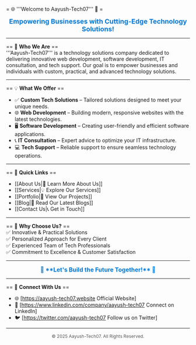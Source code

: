 = 🌐 '''Welcome to Aayush-Tech07''' 🚀 =

<div style="text-align: center; font-size: 18px; color: #0078D7; font-weight: bold;">
Empowering Businesses with Cutting-Edge Technology Solutions!
</div>

----

== 💼 **Who We Are** ==  
'''Aayush-Tech07''' is a technology solutions company dedicated to delivering innovative web development, software development, IT consultation, and tech support. Our goal is to empower businesses and individuals with custom, practical, and advanced technology solutions.

----

== 💡 **What We Offer** ==  
* ✅ **Custom Tech Solutions** – Tailored solutions designed to meet your unique needs.  
* 🌐 **Web Development** – Building modern, responsive websites with the latest technologies.  
* 🖥️ **Software Development** – Creating user-friendly and efficient software applications.  
* 📞 **IT Consultation** – Expert advice to optimize your IT infrastructure.  
* 💻 **Tech Support** – Reliable support to ensure seamless technology operations.  

----

== 📌 **Quick Links** ==  
* [[About Us|💼 Learn More About Us]]  
* [[Services|💡 Explore Our Services]]  
* [[Portfolio|📸 View Our Projects]]  
* [[Blog|📝 Read Our Latest Blogs]]  
* [[Contact Us|📞 Get in Touch]]  

----

== 🚀 **Why Choose Us?** ==  
✅ Innovative & Practical Solutions  
✅ Personalized Approach for Every Client  
✅ Experienced Team of Tech Professionals  
✅ Commitment to Excellence & Customer Satisfaction  

----

<div style="text-align: center; font-size: 16px; font-weight: bold; color: #0078D7;">
🌱 **Let's Build the Future Together!** 🌱
</div>

----

== 🔗 **Connect With Us** ==  
* 🌐 [https://aayush-tech07.website Official Website]  
* 💼 [https://www.linkedin.com/company/aayush-tech07 Connect on LinkedIn]  
* 🐦 [https://twitter.com/aayush-tech07 Follow us on Twitter]  

----

<div style="text-align: center; font-size: 12px; color: #555;">
© 2025 Aayush-Tech07. All Rights Reserved.
</div>
